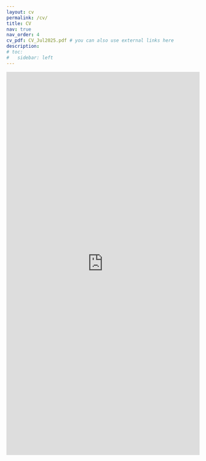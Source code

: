 ```yaml
---
layout: cv
permalink: /cv/
title: CV
nav: true
nav_order: 4
cv_pdf: CV_Jul2025.pdf # you can also use external links here
description: 
# toc:
#   sidebar: left
---
```


<embed src="https://shajarian.github.io/assets/pdf/" type="application/pdf" style="width:100%; height:1000px; margin-left: auto; margin-right: auto;" frameborder="0"/>